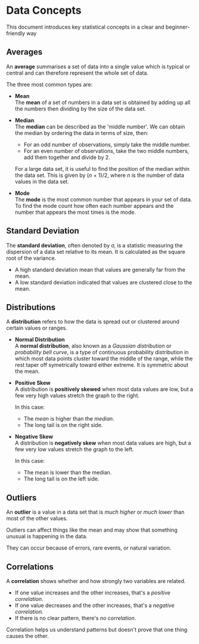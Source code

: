 # Data Concepts

This document introduces key statistical concepts in a clear and beginner-friendly way

## Averages

An **average** summarises a set of data into a single value which is typical or central
and can therefore represent the whole set of data.

The three most common types are:

- **Mean**  
  The **mean** of a set of numbers in a data set is obtained by adding up all the numbers
  then dividing by the size of the data set.

- **Median**  
  The **median** can be described as the 'middle number'. We can obtain the median by ordering
  the data in terms of size, then:
  - For an odd number of observations, simply take the middle number.
  - For an even number of observations, take the two middle numbers, add them together and divide by 2.

  For a large data set, it is useful to find the position of the median within the data set.
  This is given by (*n* + 1)/2, where *n* is the number of data values in the data set.

- **Mode**  
  The **mode** is the most common number that appears in your set of data. 
  To find the mode count how often each number appears and the number that appears the most times is the mode.

 
## Standard Deviation

The **standard deviation**, often denoted by σ, is a statistic measuring the dispersion
of a data set relative to its mean. It is calculated as the square root of the variance. 

- A high standard deviation mean that values are generally far from the mean.
- A low standard deviation indicated that values are clustered close to the mean.

## Distributions

A **distribution** refers to how the data is spread out or clustered around 
certain values or ranges. 

- **Normal Distribution**  
  A **normal distribution**, also known as a _Gaussian distribution_
  or _probability bell curve_, is a type of continuous probability distribution in which 
  most data points cluster toward the middle of the range, while the rest taper off 
  symetrically toward either extreme. It is symmetric about the mean.

- **Positive Skew**  
   A distribution is **positively skewed** when most data values are low,
   but a few very high values stretch the graph to the right. 

   In this case:
   - The _mean_ is higher than the _median_.
   - The long tail is on the right side.

- **Negative Skew**  
   A distribution is **negatively skew** when most data values are high, but a few very
   low values stretch the graph to the left. 

   In this case:
   - The mean is lower than the median.
   - The long tail is on the left side.

## Outliers 

An **outlier** is a value in a data set that is _much higher_ or _much lower_ than most
of the other values.

Outliers can affect things like the mean and may show that something unusual is
happening in the data.

They can occur because of errors, rare events, or natural variation. 

## Correlations 

A **correlation** shows whether and how strongly two variables are related.

- If one value increases and the other increases, that's a _positive correlation_.
- If one value decreases and the other increases, that's a _negative correlation_.
- If there is no clear pattern, there's _no correlation_. 

Correlation helps us understand patterns but doesn't prove that one thing causes the other. 



